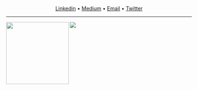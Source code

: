 <p align="center"><a href="https://www.linkedin.com/in/iabrauf">Linkedin</a> • <a href="https://medium.com/@iabrauf">Medium</a> • <a href="mailto:mrabdulrauf6@gmail.com">Email</a> • <a href="https://twitter.com/iabrauf">Twitter</a></p>

---

<div>
  <img height="170" align="left" src="https://github-readme-stats.vercel.app/api?username=abrauf18&count_private=true&include_all_commits=true&theme=tokyonight" />
  <img src="https://github-readme-stats.vercel.app/api/top-langs/?username=abrauf18&layout=compact&theme=tokyonight" />
</div>
